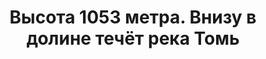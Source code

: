---
title: Высота 1053 метра. Внизу в долине течёт река Томь
location: Горная система Кузнецкий Алатау. Аскизский район, Республика Хакасия, Россия
tags: [fav]
---